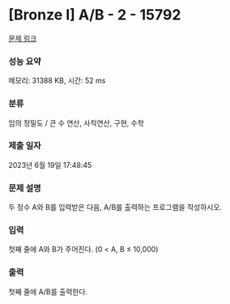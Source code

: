 # [Bronze I] A/B - 2 - 15792 

[문제 링크](https://www.acmicpc.net/problem/15792) 

### 성능 요약

메모리: 31388 KB, 시간: 52 ms

### 분류

임의 정밀도 / 큰 수 연산, 사칙연산, 구현, 수학

### 제출 일자

2023년 6월 19일 17:48:45

### 문제 설명

<p>두 정수 A와 B를 입력받은 다음, A/B를 출력하는 프로그램을 작성하시오.</p>

### 입력 

 <p>첫째 줄에 A와 B가 주어진다. (0 < A, B ≤ 10,000)</p>

### 출력 

 <p>첫째 줄에 A/B를 출력한다.</p>

